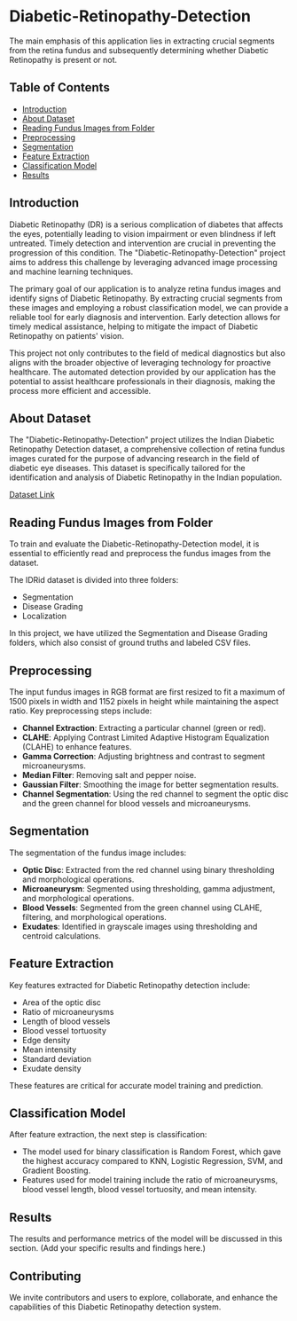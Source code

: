 # Diabetic-Retinopathy-Detection

The main emphasis of this application lies in extracting crucial segments from the retina fundus and subsequently determining whether Diabetic Retinopathy is present or not.

## Table of Contents
- [Introduction](#introduction)
- [About Dataset](#about-dataset)
- [Reading Fundus Images from Folder](#reading-fundus-images-from-folder)
- [Preprocessing](#preprocessing)
- [Segmentation](#segmentation)
- [Feature Extraction](#feature-extraction)
- [Classification Model](#classification-model)
- [Results](#results)

## Introduction
Diabetic Retinopathy (DR) is a serious complication of diabetes that affects the eyes, potentially leading to vision impairment or even blindness if left untreated. Timely detection and intervention are crucial in preventing the progression of this condition. The "Diabetic-Retinopathy-Detection" project aims to address this challenge by leveraging advanced image processing and machine learning techniques.

The primary goal of our application is to analyze retina fundus images and identify signs of Diabetic Retinopathy. By extracting crucial segments from these images and employing a robust classification model, we can provide a reliable tool for early diagnosis and intervention. Early detection allows for timely medical assistance, helping to mitigate the impact of Diabetic Retinopathy on patients' vision.

This project not only contributes to the field of medical diagnostics but also aligns with the broader objective of leveraging technology for proactive healthcare. The automated detection provided by our application has the potential to assist healthcare professionals in their diagnosis, making the process more efficient and accessible.

## About Dataset
The "Diabetic-Retinopathy-Detection" project utilizes the Indian Diabetic Retinopathy Detection dataset, a comprehensive collection of retina fundus images curated for the purpose of advancing research in the field of diabetic eye diseases. This dataset is specifically tailored for the identification and analysis of Diabetic Retinopathy in the Indian population. 

[Dataset Link](https://idrid.grand-challenge.org/Data/)

## Reading Fundus Images from Folder
To train and evaluate the Diabetic-Retinopathy-Detection model, it is essential to efficiently read and preprocess the fundus images from the dataset. 

The IDRid dataset is divided into three folders:
- Segmentation
- Disease Grading
- Localization

In this project, we have utilized the Segmentation and Disease Grading folders, which also consist of ground truths and labeled CSV files.

## Preprocessing
The input fundus images in RGB format are first resized to fit a maximum of 1500 pixels in width and 1152 pixels in height while maintaining the aspect ratio. Key preprocessing steps include:

- **Channel Extraction**: Extracting a particular channel (green or red).
- **CLAHE**: Applying Contrast Limited Adaptive Histogram Equalization (CLAHE) to enhance features.
- **Gamma Correction**: Adjusting brightness and contrast to segment microaneurysms.
- **Median Filter**: Removing salt and pepper noise.
- **Gaussian Filter**: Smoothing the image for better segmentation results.
- **Channel Segmentation**: Using the red channel to segment the optic disc and the green channel for blood vessels and microaneurysms.

## Segmentation
The segmentation of the fundus image includes:
- **Optic Disc**: Extracted from the red channel using binary thresholding and morphological operations.
- **Microaneurysm**: Segmented using thresholding, gamma adjustment, and morphological operations.
- **Blood Vessels**: Segmented from the green channel using CLAHE, filtering, and morphological operations.
- **Exudates**: Identified in grayscale images using thresholding and centroid calculations.

## Feature Extraction
Key features extracted for Diabetic Retinopathy detection include:
- Area of the optic disc
- Ratio of microaneurysms
- Length of blood vessels
- Blood vessel tortuosity
- Edge density
- Mean intensity
- Standard deviation
- Exudate density

These features are critical for accurate model training and prediction.

## Classification Model
After feature extraction, the next step is classification:
- The model used for binary classification is Random Forest, which gave the highest accuracy compared to KNN, Logistic Regression, SVM, and Gradient Boosting.
- Features used for model training include the ratio of microaneurysms, blood vessel length, blood vessel tortuosity, and mean intensity.

## Results
The results and performance metrics of the model will be discussed in this section. (Add your specific results and findings here.)

## Contributing
We invite contributors and users to explore, collaborate, and enhance the capabilities of this Diabetic Retinopathy detection system.


